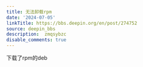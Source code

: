 ```yaml
---
title: 无法卸载rpm
date: '2024-07-05'
linkTitle: https://bbs.deepin.org/en/post/274752
source: deepin_bbs
description:  zmqsybzc 
disable_comments: true
---
```

下载了rpm的deb

